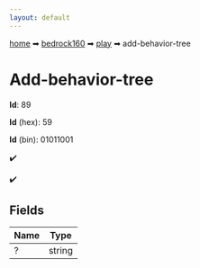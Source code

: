 ```yaml
---
layout: default
---
```


[home](/) ➡ [bedrock160](/protocol/bedrock160) ➡ [play](/protocol/bedrock160/play) ➡ add-behavior-tree

# Add-behavior-tree

**Id**: 89

**Id** (hex): 59

**Id** (bin): 01011001

✔️

✔️

## Fields

Name | Type
---|---
? | string

